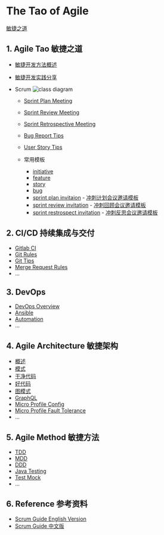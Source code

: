 # The Tao of Agile 

[敏捷之道](https://walterfan.github.io/the-tao-of-agile/)

## 1. Agile Tao 敏捷之道

* [敏捷开发方法概述](doc/source/1.basic/agile_overview.md)
* [敏捷开发实践分享](refer/agile_method_sharing.pdf)
* Scrum
  ![class diagram](https://github.com/user-attachments/assets/de1a2667-d362-44b8-b919-6e2cf9fc39f1)

  * [Sprint Plan Meeting](doc/source/1.basic/sprint_plan.md)
  * [Sprint Review Meeting](doc/source/1.basic/sprint_review.md)
  * [Sprint Retrospective Meeting](doc/source/1.basic/sprint_retrospective.md)
  * [Bug Report Tips](doc/source/1.basic/bug_report_tips.md)
  * [User Story Tips](doc/source/1.basic/user_story_tips.md)
    
  * 常用模板
    - [initiative](doc/source/1.basic/template/initiative.md)
    - [feature](doc/source/1.basic/template/feature.md)
    - [story](doc/source/1.basic/template/story.md)
    - [bug](doc/source/1.basic/template/bug.md)
    - [sprint plan invitaion](doc/source/1.basic/template/sprint_plan.md) - [冲刺计划会议邀请模板](doc/source/1.basic/template/sprint_plan_cn.md)
    - [sprint review invitation](doc/source/1.basic/template/sprint_review.md) - [冲刺回顾会议邀请模板](doc/source/1.basic/template/sprint_review_cn.md)
    - [sprint restrospect invitation](doc/source/1.basic/template/sprint_retrospective.md) - [冲刺反思会议邀请模板](doc/source/1.basic/template/sprint_retrospective_cn.md)


## 2. CI/CD 持续集成与交付

* [Gitlab CI](doc/source/2.cd/gitlab_ci.md)
* [Git Rules](doc/source/2.cd/git_rules.md)
* [Git Tips](doc/source/2.cd/git_tips.md)
* [Merge Request Rules](doc/source/2.cd/mr_rules.md)
* ...

## 3. DevOps
* [DevOps Overview](doc/source/3.devops/overview.rst)
* [Ansible](doc/source/3.devops/ansible.rst)
* [Automation](doc/source/3.devops/automation.rst)
* ...

## 4. Agile Architecture 敏捷架构
* [概述](doc/source/4.architecture/overview.rst)
* [模式](doc/source/4.architecture/pattern.rst)
* [干净代码](doc/source/4.architecture/clean_code.rst)
* [好代码](doc/source/4.architecture/good_code.md)
* [图模式](doc/source/4.architecture/graph_model.rst)
* [GraphQL](doc/source/4.architecture/rpc_rest_graphql.rst)
* [Micro Profile Config](doc/source/4.architecture/micro-profile-config.rst)
* [Micro Profile Fault Tolerance](doc/source/4.architecture/micro-profile-fault-tolerance.rst)
* ...

## 5. Agile Method 敏捷方法
* [TDD](doc/source/5.method/tdd.rst)
* [MDD](doc/source/5.method/mdd.rst)
* [DDD](doc/source/5.method/ddd.rst)
* [Java Testing](doc/source/5.method/test_in_java.md)
* [Test Mock](doc/source/5.method/test_mock.md)
* ...

## 6. Reference 参考资料
* [Scrum Guide English Version](./refer/2020-Scrum-Guide-US.pdf)
* [Scrum Guide 中文版](./refer/2020-Scrum-Guide-Chinese-Simplified.pdf)
